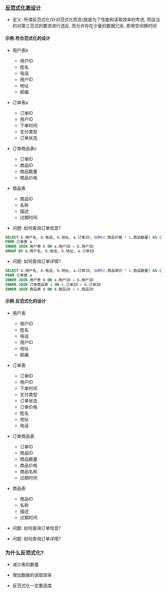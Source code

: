 ### [反范式化表设计](https://www.imooc.com/video/1939)

+ 定义: 所谓反范式化(针对范式化而言)就是为了性能和读取效率的考虑, 而适当的对第三范式的要求进行违反, 而允许存在少量的数据冗余, 即用空间换时间

#### 示例.符合范式化的设计

+ 用户表b
    + 用户ID
    + 姓名
    + 电话
    + 用户ID
    + 地址
    + 邮编

+ 订单表a
    + 订单ID
    + 用户ID
    + 下单时间
    + 支付类型
    + 订单状态

+ 订单商品表c
    + 订单ID
    + 商品ID
    + 商品数量
    + 商品价格

+ 商品表
    + 商品ID
    + 名称
    + 描述
    + 过期时间

+ 问题: 如何查询订单信息?

```sql
SELECT b.用户名, b.电话, b.地址, a.订单ID, SUM(c.商品价格 * c.商品数量) AS 订单价格
FROM 订单表 a
INNER JOIN 用户表 b ON a.用户ID = b.用户ID
GROUP BY b.用户名, b.电话, b.地址, a.订单ID
```

+ 问题: 如何查询订单详情?

```sql
SELECT b.用户名, b.电话, b.地址, a.订单ID, SUM(c.商品单价 * c.商品数量) AS 订单价格, c.商品价格
FROM 订单表 a
INNER JOIN 用户表 b ON a.用户ID = b.用户ID
INNER JOIN 订单商品表 c ON c.订单ID = b.订单ID
INNER JOIN 商品表 d ON d.商品ID = c.商品ID
```

#### 示例.反范式化的设计

+ 用户表
    + 用户ID
    + 姓名
    + 电话
    + 用户ID
    + 地址
    + 邮编

+ 订单表
    + 订单ID
    + 用户ID
    + 下单时间
    + 支付类型
    + 订单状态
    + 订单价格
    + 姓名
    + 地址
    + 电话

+ 订单商品表
    + 订单ID
    + 商品ID
    + 商品数量
    + 商品价格
    + 商品名称
    + 过期时间

+ 商品表
    + 商品ID
    + 名称
    + 描述
    + 过期时间

+ 问题: 如何查询订单信息?
+ 问题: 如何查询订单详情?

### 为什么反范式化?

+ 减少表的数量

+ 增加数据的读取效率

+ 反范式化一定要适度




